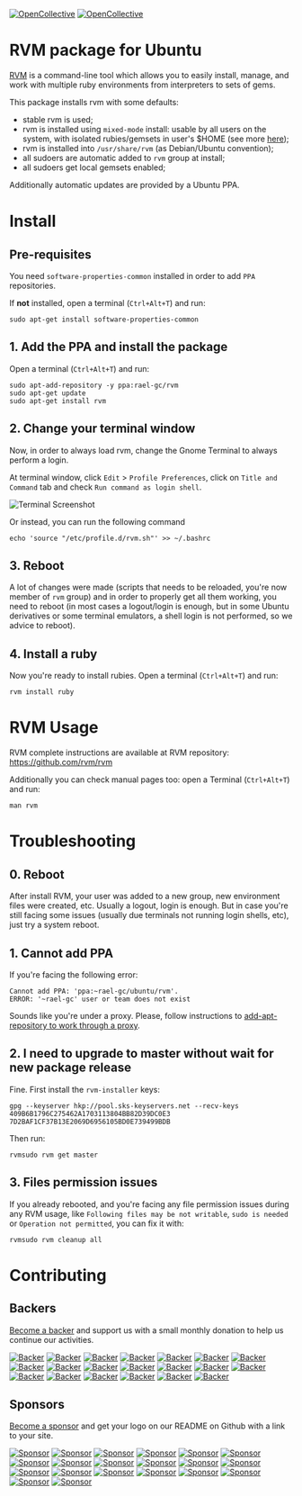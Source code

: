 [![OpenCollective](https://opencollective.com/rvm/backers/badge.svg)](#backers)
[![OpenCollective](https://opencollective.com/rvm/sponsors/badge.svg)](#sponsors)

RVM package for Ubuntu
===

[RVM](http://rvm.io/) is a command-line tool which allows you to easily install, manage, and work with multiple ruby environments from interpreters to sets of gems.

This package installs rvm with some defaults:
- stable rvm is used;
- rvm is installed using `mixed-mode` install: usable by all users on the system, with isolated rubies/gemsets in user's $HOME (see more [here](http://rvm.io/rvm/install#installation-explained));
- rvm is installed into `/usr/share/rvm` (as Debian/Ubuntu convention);
- all sudoers are automatic added to `rvm` group at install;
- all sudoers get local gemsets enabled;

Additionally automatic updates are provided by a Ubuntu PPA.

# Install

## Pre-requisites

You need `software-properties-common` installed in order to add `PPA` repositories.

If **not** installed, open a terminal (`Ctrl+Alt+T`) and run:

```term
sudo apt-get install software-properties-common
```

## 1. Add the PPA and install the package

Open a terminal (`Ctrl+Alt+T`) and run:

```term
sudo apt-add-repository -y ppa:rael-gc/rvm
sudo apt-get update
sudo apt-get install rvm
```

## 2. Change your terminal window

Now, in order to always load rvm, change the Gnome Terminal to always perform a login.

At terminal window, click `Edit` > `Profile Preferences`, click on `Title and Command` tab and check `Run command as login shell`.

![Terminal Screenshot](terminal.png)

Or instead, you can run the following command 
```
echo 'source "/etc/profile.d/rvm.sh"' >> ~/.bashrc
```

## 3. Reboot

A lot of changes were made (scripts that needs to be reloaded, you're now member of `rvm` group) and in order to properly get all them working, you need to reboot (in most cases a logout/login is enough, but in some Ubuntu derivatives or some terminal emulators, a shell login is not performed, so we advice to reboot).

## 4. Install a ruby

Now you're ready to install rubies. Open a terminal (`Ctrl+Alt+T`) and run:

```term
rvm install ruby
```
# RVM Usage

RVM complete instructions are available at RVM repository: https://github.com/rvm/rvm

Additionally you can check manual pages too: open a Terminal (`Ctrl+Alt+T`) and run:

```term
man rvm
```

# Troubleshooting

## 0. Reboot

After install RVM, your user was added to a new group, new environment files were created, etc. Usually a logout, login is enough. But in case you're still facing some issues (usually due terminals not running login shells, etc), just try a system reboot.

## 1. Cannot add PPA

If you're facing the following error:

```terminal
Cannot add PPA: 'ppa:~rael-gc/ubuntu/rvm'.
ERROR: '~rael-gc' user or team does not exist
```

Sounds like you're under a proxy. Please, follow instructions to [add-apt-repository to work through a proxy](https://askubuntu.com/questions/53146/how-do-i-get-add-apt-repository-to-work-through-a-proxy).

## 2. I need to upgrade to master without wait for new package release

Fine. First install the `rvm-installer` keys:

```terminal
gpg --keyserver hkp://pool.sks-keyservers.net --recv-keys 409B6B1796C275462A1703113804BB82D39DC0E3 7D2BAF1CF37B13E2069D6956105BD0E739499BDB
```

Then run:

```terminal
rvmsudo rvm get master
```

## 3. Files permission issues

If you already rebooted, and you're facing any file permission issues during any RVM usage, like `Following files may be not writable`, `sudo is needed` or `Operation not permitted`, you can fix it with:

    rvmsudo rvm cleanup all

# Contributing

## Backers

[Become a backer](https://opencollective.com/rvm#backer) and support us with a small monthly donation to help us continue our activities.

[![Backer](https://opencollective.com/rvm/backer/0/avatar.svg)](https://opencollective.com/rvm/backer/0/website)
[![Backer](https://opencollective.com/rvm/backer/1/avatar.svg)](https://opencollective.com/rvm/backer/1/website)
[![Backer](https://opencollective.com/rvm/backer/2/avatar.svg)](https://opencollective.com/rvm/backer/2/website)
[![Backer](https://opencollective.com/rvm/backer/3/avatar.svg)](https://opencollective.com/rvm/backer/3/website)
[![Backer](https://opencollective.com/rvm/backer/4/avatar.svg)](https://opencollective.com/rvm/backer/4/website)
[![Backer](https://opencollective.com/rvm/backer/5/avatar.svg)](https://opencollective.com/rvm/backer/5/website)
[![Backer](https://opencollective.com/rvm/backer/6/avatar.svg)](https://opencollective.com/rvm/backer/6/website)
[![Backer](https://opencollective.com/rvm/backer/7/avatar.svg)](https://opencollective.com/rvm/backer/7/website)
[![Backer](https://opencollective.com/rvm/backer/8/avatar.svg)](https://opencollective.com/rvm/backer/8/website)
[![Backer](https://opencollective.com/rvm/backer/9/avatar.svg)](https://opencollective.com/rvm/backer/9/website)
[![Backer](https://opencollective.com/rvm/backer/10/avatar.svg)](https://opencollective.com/rvm/backer/10/website)
[![Backer](https://opencollective.com/rvm/backer/11/avatar.svg)](https://opencollective.com/rvm/backer/11/website)
[![Backer](https://opencollective.com/rvm/backer/12/avatar.svg)](https://opencollective.com/rvm/backer/12/website)
[![Backer](https://opencollective.com/rvm/backer/13/avatar.svg)](https://opencollective.com/rvm/backer/13/website)
[![Backer](https://opencollective.com/rvm/backer/14/avatar.svg)](https://opencollective.com/rvm/backer/14/website)
[![Backer](https://opencollective.com/rvm/backer/15/avatar.svg)](https://opencollective.com/rvm/backer/15/website)
[![Backer](https://opencollective.com/rvm/backer/16/avatar.svg)](https://opencollective.com/rvm/backer/16/website)
[![Backer](https://opencollective.com/rvm/backer/17/avatar.svg)](https://opencollective.com/rvm/backer/17/website)
[![Backer](https://opencollective.com/rvm/backer/18/avatar.svg)](https://opencollective.com/rvm/backer/18/website)
[![Backer](https://opencollective.com/rvm/backer/19/avatar.svg)](https://opencollective.com/rvm/backer/19/website)

## Sponsors

[Become a sponsor](https://opencollective.com/rvm#sponsor) and get your logo on our README on Github with a link to your site.

[![Sponsor](https://opencollective.com/rvm/sponsor/0/avatar.svg)](https://opencollective.com/rvm/sponsor/0/website)
[![Sponsor](https://opencollective.com/rvm/sponsor/1/avatar.svg)](https://opencollective.com/rvm/sponsor/1/website)
[![Sponsor](https://opencollective.com/rvm/sponsor/2/avatar.svg)](https://opencollective.com/rvm/sponsor/2/website)
[![Sponsor](https://opencollective.com/rvm/sponsor/3/avatar.svg)](https://opencollective.com/rvm/sponsor/3/website)
[![Sponsor](https://opencollective.com/rvm/sponsor/4/avatar.svg)](https://opencollective.com/rvm/sponsor/4/website)
[![Sponsor](https://opencollective.com/rvm/sponsor/5/avatar.svg)](https://opencollective.com/rvm/sponsor/5/website)
[![Sponsor](https://opencollective.com/rvm/sponsor/6/avatar.svg)](https://opencollective.com/rvm/sponsor/6/website)
[![Sponsor](https://opencollective.com/rvm/sponsor/7/avatar.svg)](https://opencollective.com/rvm/sponsor/7/website)
[![Sponsor](https://opencollective.com/rvm/sponsor/8/avatar.svg)](https://opencollective.com/rvm/sponsor/8/website)
[![Sponsor](https://opencollective.com/rvm/sponsor/9/avatar.svg)](https://opencollective.com/rvm/sponsor/9/website)
[![Sponsor](https://opencollective.com/rvm/sponsor/10/avatar.svg)](https://opencollective.com/rvm/sponsor/10/website)
[![Sponsor](https://opencollective.com/rvm/sponsor/11/avatar.svg)](https://opencollective.com/rvm/sponsor/11/website)
[![Sponsor](https://opencollective.com/rvm/sponsor/12/avatar.svg)](https://opencollective.com/rvm/sponsor/12/website)
[![Sponsor](https://opencollective.com/rvm/sponsor/13/avatar.svg)](https://opencollective.com/rvm/sponsor/13/website)
[![Sponsor](https://opencollective.com/rvm/sponsor/14/avatar.svg)](https://opencollective.com/rvm/sponsor/14/website)
[![Sponsor](https://opencollective.com/rvm/sponsor/15/avatar.svg)](https://opencollective.com/rvm/sponsor/15/website)
[![Sponsor](https://opencollective.com/rvm/sponsor/16/avatar.svg)](https://opencollective.com/rvm/sponsor/16/website)
[![Sponsor](https://opencollective.com/rvm/sponsor/17/avatar.svg)](https://opencollective.com/rvm/sponsor/17/website)
[![Sponsor](https://opencollective.com/rvm/sponsor/18/avatar.svg)](https://opencollective.com/rvm/sponsor/18/website)
[![Sponsor](https://opencollective.com/rvm/sponsor/19/avatar.svg)](https://opencollective.com/rvm/sponsor/19/website)
